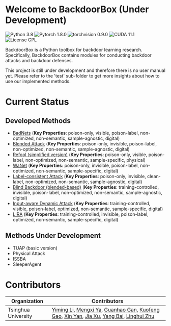 # Welcome to BackdoorBox (Under Development)
![Python 3.8](https://img.shields.io/badge/python-3.8-DodgerBlue.svg?style=plastic)
![Pytorch 1.8.0](https://img.shields.io/badge/pytorch-1.8.0-DodgerBlue.svg?style=plastic)
![torchvision 0.9.0](https://img.shields.io/badge/torchvision-0.9.0-DodgerBlue.svg?style=plastic)
![CUDA 11.1](https://img.shields.io/badge/cuda-11.1-DodgerBlue.svg?style=plastic)
![License GPL](https://img.shields.io/badge/license-GPL-DodgerBlue.svg?style=plastic)

BackdoorBox is a Python toolbox for backdoor learning research. Specifically, BackdoorBox contains modules for conducting backdoor attacks and backdoor defenses.  

This project is still under development and therefore there is no user manual yet. Please refer to the 'test' sub-folder to get more insights about how to use our implemented methods.


# Current Status

## Developed Methods

- [BadNets](https://github.com/THUYimingLi/BackdoorBox/blob/main/core/attacks/BadNets.py) (**Key Properties**: poison-only, visible, poison-label, non-optimized, non-semantic, sample-agnostic, digital)
- [Blended Attack](https://github.com/THUYimingLi/BackdoorBox/blob/main/core/attacks/Blended.py) (**Key Properties**: poison-only, invisible, poison-label, non-optimized, non-semantic, sample-agnostic, digital)
- [Refool (simplified version)](https://github.com/THUYimingLi/BackdoorBox/blob/main/core/attacks/Refool.py) (**Key Properties**: poison-only, visible, poison-label, non-optimized, non-semantic, sample-specific, physical)
- [WaNet](https://github.com/THUYimingLi/BackdoorBox/blob/main/core/attacks/WaNet.py) (**Key Properties**: poison-only, invisible, poison-label, non-optimized, non-semantic, sample-specific, digital)
- [Label-consistent Attack](https://github.com/THUYimingLi/BackdoorBox/blob/main/core/attacks/LabelConsistent.py) (**Key Properties**: poison-only, invisible, clean-label, non-optimized, non-semantic, sample-agnostic, digital)
- [Blind Backdoor (blended-based)](https://github.com/THUYimingLi/BackdoorBox/blob/main/core/attacks/Blind.py) (**Key Properties**: training-controlled, invisible, poison-label, non-optimized, non-semantic, sample-agnostic, digital)
- [Input-aware Dynamic Attack](https://github.com/THUYimingLi/BackdoorBox/blob/main/core/attacks/IAD.py) (**Key Properties**: training-controlled, visible, poison-label, optimized, non-semantic, sample-specific, digital)
- [LIRA](https://github.com/THUYimingLi/BackdoorBox/blob/main/core/attacks/LIRA.py) (**Key Properties**: training-controlled, invisible, poison-label, optimized, non-semantic, sample-specific, digital)


## Methods Under Development
- TUAP (basic version)
- Physical Attack
- ISSBA
- SleeperAgent



# Contributors

| Organization        | Contributors                                                 |
| ------------------- | ------------------------------------------------------------ |
| Tsinghua University | [Yiming Li](http://liyiming.tech/), [Mengxi Ya](https://github.com/yamengxi), [Guanhao Gan](https://github.com/GuanhaoGan), [Kuofeng Gao](https://github.com/KuofengGao), [Xin Yan](https://scholar.google.com/citations?hl=zh-CN&user=08WTTPMAAAAJ), [Jia Xu](https://www.researchgate.net/profile/Xu-Jia-10), [Yang Bai](https://scholar.google.com/citations?user=wBH_Q1gAAAAJ&hl=zh-CN), [Linghui Zhu](https://github.com/zlh-thu) |
